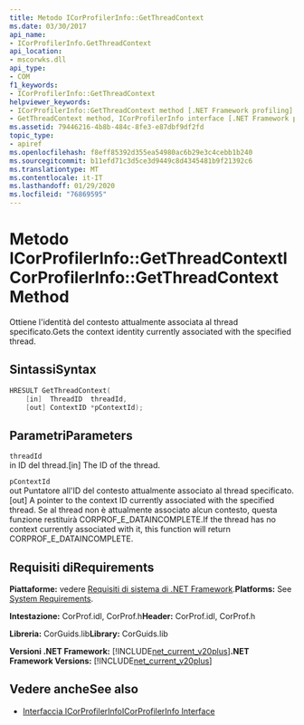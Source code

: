 ```yaml
---
title: Metodo ICorProfilerInfo::GetThreadContext
ms.date: 03/30/2017
api_name:
- ICorProfilerInfo.GetThreadContext
api_location:
- mscorwks.dll
api_type:
- COM
f1_keywords:
- ICorProfilerInfo::GetThreadContext
helpviewer_keywords:
- ICorProfilerInfo::GetThreadContext method [.NET Framework profiling]
- GetThreadContext method, ICorProfilerInfo interface [.NET Framework profiling]
ms.assetid: 79446216-4b8b-484c-8fe3-e87dbf9df2fd
topic_type:
- apiref
ms.openlocfilehash: f8eff85392d355ea54980ac6b29e3c4cebb1b240
ms.sourcegitcommit: b11efd71c3d5ce3d9449c8d4345481b9f21392c6
ms.translationtype: MT
ms.contentlocale: it-IT
ms.lasthandoff: 01/29/2020
ms.locfileid: "76869595"
---
```

# <a name="icorprofilerinfogetthreadcontext-method"></a><span data-ttu-id="3cb7b-102">Metodo ICorProfilerInfo::GetThreadContext</span><span class="sxs-lookup"><span data-stu-id="3cb7b-102">ICorProfilerInfo::GetThreadContext Method</span></span>
<span data-ttu-id="3cb7b-103">Ottiene l'identità del contesto attualmente associata al thread specificato.</span><span class="sxs-lookup"><span data-stu-id="3cb7b-103">Gets the context identity currently associated with the specified thread.</span></span>  
  
## <a name="syntax"></a><span data-ttu-id="3cb7b-104">Sintassi</span><span class="sxs-lookup"><span data-stu-id="3cb7b-104">Syntax</span></span>  
  
```cpp  
HRESULT GetThreadContext(  
    [in]  ThreadID  threadId,  
    [out] ContextID *pContextId);  
```  
  
## <a name="parameters"></a><span data-ttu-id="3cb7b-105">Parametri</span><span class="sxs-lookup"><span data-stu-id="3cb7b-105">Parameters</span></span>  
 `threadId`  
 <span data-ttu-id="3cb7b-106">in ID del thread.</span><span class="sxs-lookup"><span data-stu-id="3cb7b-106">[in] The ID of the thread.</span></span>  
  
 `pContextId`  
 <span data-ttu-id="3cb7b-107">out Puntatore all'ID del contesto attualmente associato al thread specificato.</span><span class="sxs-lookup"><span data-stu-id="3cb7b-107">[out] A pointer to the context ID currently associated with the specified thread.</span></span> <span data-ttu-id="3cb7b-108">Se al thread non è attualmente associato alcun contesto, questa funzione restituirà CORPROF_E_DATAINCOMPLETE.</span><span class="sxs-lookup"><span data-stu-id="3cb7b-108">If the thread has no context currently associated with it, this function will return CORPROF_E_DATAINCOMPLETE.</span></span>  
  
## <a name="requirements"></a><span data-ttu-id="3cb7b-109">Requisiti di</span><span class="sxs-lookup"><span data-stu-id="3cb7b-109">Requirements</span></span>  
 <span data-ttu-id="3cb7b-110">**Piattaforme:** vedere [Requisiti di sistema di .NET Framework](../../../../docs/framework/get-started/system-requirements.md).</span><span class="sxs-lookup"><span data-stu-id="3cb7b-110">**Platforms:** See [System Requirements](../../../../docs/framework/get-started/system-requirements.md).</span></span>  
  
 <span data-ttu-id="3cb7b-111">**Intestazione:** CorProf.idl, CorProf.h</span><span class="sxs-lookup"><span data-stu-id="3cb7b-111">**Header:** CorProf.idl, CorProf.h</span></span>  
  
 <span data-ttu-id="3cb7b-112">**Libreria:** CorGuids.lib</span><span class="sxs-lookup"><span data-stu-id="3cb7b-112">**Library:** CorGuids.lib</span></span>  
  
 <span data-ttu-id="3cb7b-113">**Versioni .NET Framework:** [!INCLUDE[net_current_v20plus](../../../../includes/net-current-v20plus-md.md)]</span><span class="sxs-lookup"><span data-stu-id="3cb7b-113">**.NET Framework Versions:** [!INCLUDE[net_current_v20plus](../../../../includes/net-current-v20plus-md.md)]</span></span>  
  
## <a name="see-also"></a><span data-ttu-id="3cb7b-114">Vedere anche</span><span class="sxs-lookup"><span data-stu-id="3cb7b-114">See also</span></span>

- [<span data-ttu-id="3cb7b-115">Interfaccia ICorProfilerInfo</span><span class="sxs-lookup"><span data-stu-id="3cb7b-115">ICorProfilerInfo Interface</span></span>](icorprofilerinfo-interface.md)
